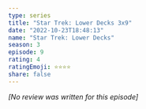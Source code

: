 ```yaml
---
type: series
title: "Star Trek: Lower Decks 3x9"
date: "2022-10-23T18:48:13"
name: "Star Trek: Lower Decks"
season: 3
episode: 9
rating: 4
ratingEmoji: ⭐️⭐️⭐️⭐️
share: false
---
```


_[No review was written for this episode]_
